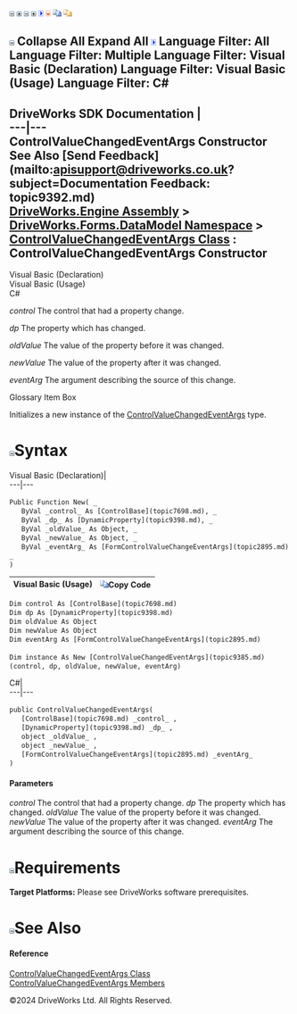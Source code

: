 ![](dotnetimages/collapse.gif) ![](dotnetimages/expand.gif) ![](dotnetimages/collapse.gif) ![](dotnetimages/expand.gif) ![](dotnetimages/drpdown.gif) ![](dotnetimages/drpdown_orange.gif) ![](dotnetimages/copycode.gif) ![](dotnetimages/copycodeHighlight.gif)

![](dotnetimages/collapse.gif) Collapse All Expand All ![](dotnetimages/drpdown.gif) Language Filter: All  Language Filter: Multiple  Language Filter: Visual Basic (Declaration) Language Filter: Visual Basic (Usage) Language Filter: C#  
---  
DriveWorks SDK Documentation  |   
---|---  
ControlValueChangedEventArgs Constructor   
See Also [Send Feedback](mailto:apisupport@driveworks.co.uk?subject=Documentation Feedback: topic9392.md)  
[DriveWorks.Engine Assembly](topic2156.md) > [DriveWorks.Forms.DataModel Namespace](topic9371.md) > [ControlValueChangedEventArgs Class](topic9385.md) : ControlValueChangedEventArgs Constructor  
---  
  
Visual Basic (Declaration)    
Visual Basic (Usage)    
C# 

_control_
    The control that had a property change.

_dp_
    The property which has changed.

_oldValue_
    The value of the property before it was changed.

_newValue_
    The value of the property after it was changed.

_eventArg_
    The argument describing the source of this change.

Glossary Item Box

Initializes a new instance of the [ControlValueChangedEventArgs](topic9385.md) type. 

# ![](dotnetimages/collapse.gif)Syntax

Visual Basic (Declaration)|   
---|---  
      
    
    Public Function New( _
       ByVal _control_ As [ControlBase](topic7698.md), _
       ByVal _dp_ As [DynamicProperty](topic9398.md), _
       ByVal _oldValue_ As Object, _
       ByVal _newValue_ As Object, _
       ByVal _eventArg_ As [FormControlValueChangeEventArgs](topic2895.md) _
    )  
  
Visual Basic (Usage)| ![](dotnetimages/copycode.gif)Copy Code  
---|---  
      
    
    Dim control As [ControlBase](topic7698.md)
    Dim dp As [DynamicProperty](topic9398.md)
    Dim oldValue As Object
    Dim newValue As Object
    Dim eventArg As [FormControlValueChangeEventArgs](topic2895.md)
     
    Dim instance As New [ControlValueChangedEventArgs](topic9385.md)(control, dp, oldValue, newValue, eventArg)  
  
C#|   
---|---  
      
    
    public ControlValueChangedEventArgs( 
       [ControlBase](topic7698.md) _control_ ,
       [DynamicProperty](topic9398.md) _dp_ ,
       object _oldValue_ ,
       object _newValue_ ,
       [FormControlValueChangeEventArgs](topic2895.md) _eventArg_
    )  
  
#### Parameters

 _control_
    The control that had a property change.
_dp_
    The property which has changed.
_oldValue_
    The value of the property before it was changed.
_newValue_
    The value of the property after it was changed.
_eventArg_
    The argument describing the source of this change.

# ![](dotnetimages/collapse.gif)Requirements

**Target Platforms:** Please see DriveWorks software prerequisites.

# ![](dotnetimages/collapse.gif)See Also

#### Reference

[ControlValueChangedEventArgs Class](topic9385.md)   
[ControlValueChangedEventArgs Members](topic9386.md)

©2024 DriveWorks Ltd. All Rights Reserved.
